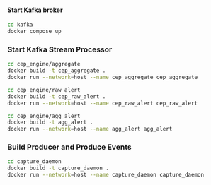 #### Start Kafka broker
```bash
cd kafka
docker compose up
```

### Start Kafka Stream Processor
```bash
cd cep_engine/aggregate
docker build -t cep_aggregate .
docker run --network=host --name cep_aggregate cep_aggregate
```
```bash
cd cep_engine/raw_alert
docker build -t cep_raw_alert .
docker run --network=host --name cep_raw_alert cep_raw_alert
```
```bash
cd cep_engine/agg_alert
docker build -t agg_alert .
docker run --network=host --name agg_alert agg_alert
```

### Build Producer and Produce Events
```bash
cd capture_daemon
docker build -t capture_daemon .
docker run --network=host --name capture_daemon capture_daemon
```